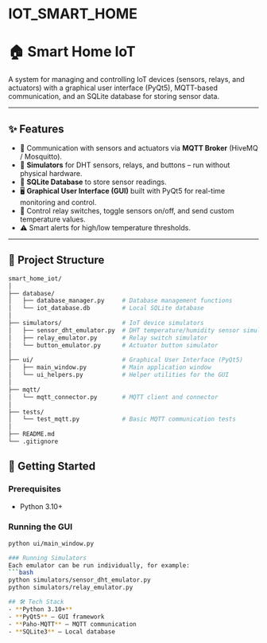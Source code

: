 # IOT_SMART_HOME

# 🏠 Smart Home IoT

A system for managing and controlling IoT devices (sensors, relays, and actuators) with a graphical user interface (PyQt5), MQTT-based communication, and an SQLite database for storing sensor data.

---

## ✨ Features
- 📡 Communication with sensors and actuators via **MQTT Broker** (HiveMQ / Mosquitto).  
- 🧩 **Simulators** for DHT sensors, relays, and buttons – run without physical hardware.  
- 💾 **SQLite Database** to store sensor readings.  
- 🖥 **Graphical User Interface (GUI)** built with PyQt5 for real-time monitoring and control.  
- 🔄 Control relay switches, toggle sensors on/off, and send custom temperature values.  
- ⚠️ Smart alerts for high/low temperature thresholds.  

---

## 📂 Project Structure

```bash
smart_home_iot/
│
├── database/                 
│   ├── database_manager.py     # Database management functions
│   └── iot_database.db         # Local SQLite database
│
├── simulators/                 # IoT device simulators
│   ├── sensor_dht_emulator.py  # DHT temperature/humidity sensor simulator
│   ├── relay_emulator.py       # Relay switch simulator
│   └── button_emulator.py      # Actuator button simulator
│
├── ui/                         # Graphical User Interface (PyQt5)
│   ├── main_window.py          # Main application window
│   └── ui_helpers.py           # Helper utilities for the GUI
│
├── mqtt/                       
│   └── mqtt_connector.py       # MQTT client and connector
│
├── tests/                      
│   └── test_mqtt.py            # Basic MQTT communication tests
│
├── README.md
└── .gitignore
```

## 🚀 Getting Started

### Prerequisites
- Python 3.10+  

### Running the GUI
```bash
python ui/main_window.py

### Running Simulators
Each emulator can be run individually, for example:
```bash
python simulators/sensor_dht_emulator.py
python simulators/relay_emulator.py

## 🛠 Tech Stack
- **Python 3.10+**  
- **PyQt5** – GUI framework  
- **Paho-MQTT** – MQTT communication  
- **SQLite3** – Local database  